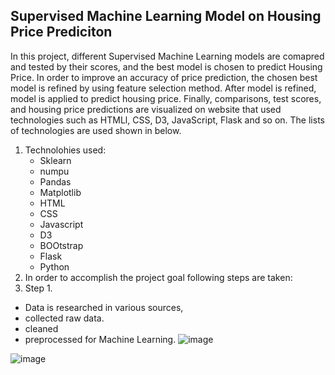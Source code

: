 ## Supervised Machine Learning Model on Housing Price Prediciton 

In this project, different Supervised Machine Learning models are comapred and tested by their scores, and the best model is chosen to predict Housing Price. In order to improve an accuracy of price prediction, the chosen best model is refined by using feature selection method. After model is refined, model is applied to predict housing price. Finally, comparisons, test scores, and housing price predictions are visualized on website that used technologies such as HTMLl, CSS, D3, JavaScript, Flask and so on. The lists of technologies are used shown in below. 
1. Technolohies used:
    * Sklearn
    * numpu
    * Pandas 
    * Matplotlib
    * HTML
    * CSS
    * Javascript
    * D3
    * BOOtstrap
    * Flask
    * Python
1. In order to accomplish the project goal following steps are taken:
  1. Step 1. 
   * Data is researched in various sources, 
   * collected raw data.
   * cleaned 
   * preprocessed 
   for Machine Learning.
![image](https://user-images.githubusercontent.com/67448948/134743092-8db31903-0fc5-44a2-8615-64dcf0df440f.png)


![image](https://user-images.githubusercontent.com/67448948/134741898-a367abd8-7098-4d68-a0ca-bf2f97487b6e.png)
